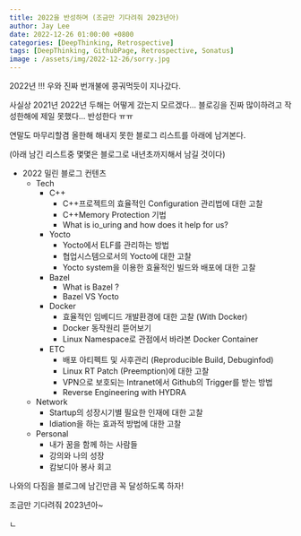 ```yaml
---
title: 2022을 반성하며 (조금만 기다려줘 2023년아)
author: Jay Lee
date: 2022-12-26 01:00:00 +0800
categories: [DeepThinking, Retrospective]
tags: [DeepThinking, GithubPage, Retrospective, Sonatus]
image : /assets/img/2022-12-26/sorry.jpg
---
```


2022년 !!! 우와 진짜 번개불에 콩궈먹듯이 지나갔다.

사실상 2021년 2022년 두해는 어떻게 갔는지 모르겠다...
블로깅을 진짜 많이하려고 작성한해에 제일 못했다...
반성한다 ㅠㅠ

연말도 마무리할겸 올한해 해내지 못한 블로그 리스트를 아래에 남겨본다.

(아래 남긴 리스트중 몇몇은 블로그로 내년초까지해서 남길 것이다)

- 2022 밀린 블로그 컨텐츠
    - Tech
		- C++
			- C++프로젝트의 효율적인 Configuration 관리법에 대한 고찰
			- C++Memory Protection 기법 
			- What is io_uring and how does it help for us?
		- Yocto
			- Yocto에서 ELF를 관리하는 방법
			- 협업시스템으로서의 Yocto에 대한 고찰
			- Yocto system을 이용한 효율적인 빌드와 배포에 대한 고찰
		- Bazel
			- What is Bazel ?
			- Bazel VS Yocto
		- Docker
			- 효율적인 임베디드 개발환경에 대한 고찰 (With Docker)
			- Docker 동작원리 뜯어보기
			- Linux Namespace로 관점에서 바라본 Docker Container
		- ETC
			- 배포 아티펙트 및 사후관리 (Reproducible Build, Debuginfod)
			- Linux RT Patch (Preemption)에 대한 고찰
			- VPN으로 보호되는 Intranet에서 Github의 Trigger를 받는 방법
			- Reverse Engineering with HYDRA
	- Network
		- Startup의 성장시기별 필요한 인재에 대한 고찰
		- Idiation을 하는 효과적 방법에 대한 고찰
	- Personal
		- 내가 꿈을 함께 하는 사람들
		- 강의와 나의 성장
		- 캄보디아 봉사 회고


나와의 다짐을 블로그에 남긴만큼 꼭 달성하도록 하자!

조금만 기다려줘 2023년아~

ㄴ